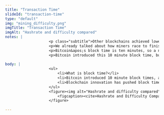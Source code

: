 ```yaml
--- 
title: "Transaction Time"
slideId: "transaction-time"
type: "default"
img: "mining_difficulty.png"
imgTitle: "Transaction Time"
imgAlt: "Hashrate and difficulty compared"
notes: | 
                    <p class="subtitle">Other blockchains achieved lower transaction times by confirming more blocks.</p>
                    <p>We already talked about how miners race to finish solving an equation in a certain amount of time. For the Bitcoin network, it usually takes about 10 minutes to solve this equation and write the next block. The period of time it takes to create one block is known as the chain&apos;s &#x201C;block time&#x201D;. The block time isn&apos;t necessarily a set duration, but rather the average amount of time it takes to solve that really tough math problem. The goal when creating this math problem is to have it ideally take as close to ten minutes as possible to solve. If this is not occuring, the difficulty of these math problems go up or down, depending on if the problem is being solved faster or slower than ten minutes on average.</p>
                    <p>Bitcoin&apos;s block time is ten minutes, so a new batch of transactions is compiled by miners into a block every 10 minutes. This ten minute figure is particularly interesting considering a normal wire transfer takes at least 3 days to complete, often more depending on how fast the respective banks process the transaction. So bitcoin cut money transmission from a 3-5 day waiting period to a 10 minute waiting period.</p>
                    <p>Bitcoin introduced this 10 minute block time, but other blockchains have innovated in order to cut down block times to under a minute.</p>
                
body: | 
                    <ul>
                        <li>What is block time?</li>
                        <li>Bitcoin introduced 10 minute block times, a huge improvement from 3 day bank transfers</li>
                        <li>Blockchain innovation has pushed block times down to seconds</li>
                    </ul>
                    <figure><img alt="Hashrate and difficulty compared" src="images/mining_difficulty.png" title="Transaction Time">
                        <figcaption><cite>Hashrate and Difficulty Compared<a href="https://www.blockchain.com/charts#mining">(blockchain.com)</a></cite></figcaption>
                    </figure>
                
---
```


